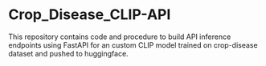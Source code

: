 # Crop_Disease_CLIP-API
This repository contains code and procedure to build API inference endpoints using FastAPI for an custom CLIP model trained on crop-disease dataset and pushed to huggingface.
